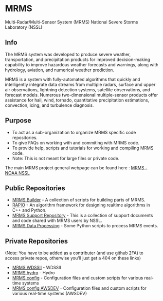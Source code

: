 # MRMS
Multi-Radar/Multi-Sensor System (MRMS) National Severe Storms Laboratory (NSSL)

## Info
The MRMS system was developed to produce severe weather, transportation, and precipitation products for improved decision-making capability to improve hazardous weather forecasts and warnings, along with hydrology, aviation, and numerical weather prediction.

MRMS is a system with fully-automated algorithms that quickly and intelligently integrate data streams from multiple radars, surface and upper air observations, lightning detection systems, satellite observations, and forecast models. Numerous two-dimensional multiple-sensor products offer assistance for hail, wind, tornado, quantitative precipitation estimations, convection, icing, and turbulence diagnosis.

## Purpose
- To act as a sub-organization to organize MRMS specific code repositories.
- To give FAQs on working with and commiting with MRMS code.
- To provide help, scripts and tutorials for working and compiling MRMS code.
- Note: This is not meant for large files or private code.

The main MRMS project general webpage can be found here : [MRMS - NOAA NSSL](https://www.nssl.noaa.gov/projects/mrms/)

## Public Repositories
- [MRMS Builder](https://github.com/NOAA-National-Severe-Storms-Laboratory/MRMS-Builder) - A collection of scripts for building parts of MRMS.
- [RAPIO](https://github.com/retoomey/RAPIO) - An algorithm framework for designing realtime algorithms in C++ and Python.
- [MRMS Support Repository](https://github.com/NOAA-National-Severe-Storms-Laboratory/mrms-support) - This is a collection of support documents and code shared with MRMS users by NSSL. 
- [MRMS Data Processing](https://github.com/NOAA-National-Severe-Storms-Laboratory/MRMS-data-processing) - Some Python scripts to process MRMS events.

## Private Repositories
(Note: You have to be added as a contributer (and use github 2FA) to access private repos, otherwise you'll just get a 404 on these links)
- [MRMS WDSSII](https://github.com/NOAA-National-Severe-Storms-Laboratory/MRMS-WDSSII) - WDSSII
- [MRMS hydro](https://github.com/NOAA-National-Severe-Storms-Laboratory/MRMS-hydro) - Hydro
- [MRMS config](https://github.com/NOAA-National-Severe-Storms-Laboratory/MRMS-config) - Configuration files and custom scripts for various real-time systems
- [MRMS config AWSDEV](https://github.com/NOAA-National-Severe-Storms-Laboratory/MRMS-config-AWSDEV) - Configuration files and custom scripts for various real-time systems (AWSDEV)



